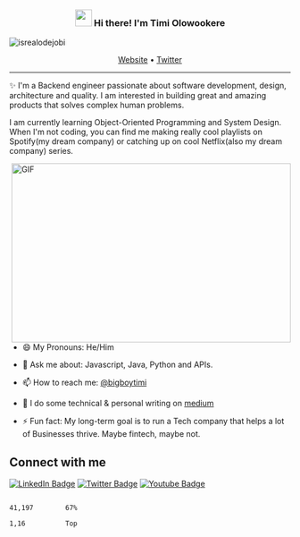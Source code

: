 <!-- Heading -->
<h3 align="center"><img src = "https://raw.githubusercontent.com/MartinHeinz/MartinHeinz/master/wave.gif" width = 30px> Hi there! I'm Timi Olowookere</h3>

<!-- Profile Views -->

<p align="left"> <img src="https://komarev.com/ghpvc/?username=bigboytimi&label=Profile%20views&color=0e75b6&style=flat" alt="isrealodejobi" />
</p>

<p align="center">
  <a href="#">Website</a> •
  <a href="https://twitter.com/bigboytimi">Twitter</a>
</p>

 <!-- About section -->

---
✨  I'm a Backend engineer passionate about software development, design, architecture and quality. I am interested in building great and amazing products that solves complex human problems.

I am currently learning Object-Oriented Programming and System Design. When I'm not coding, you can find me making really cool playlists on Spotify(my dream company) or catching up on cool Netflix(also my dream company) series.

<!-- code gif-->
<img align="right" alt="GIF" src="./code.gif" width="500" height="320" />

- 😄 My Pronouns: He/Him

- 💬 Ask me about: Javascript, Java, Python and APIs.

- 📫 How to reach me: [@bigboytimi](https://twitter.com/bigboytimi)

- 📝 I do some technical & personal writing on [medium](https://medium.com/@olutimiolowookere)

- ⚡  Fun fact: My long-term goal is to run a Tech company that helps a lot of Businesses thrive. Maybe fintech, maybe not.

<!-- About section: END -->


<!-- Conecct section -->

<h2>Connect with me </h3>
    <p>
        <a href="https://www.linkedin.com/in/olowookere-timilehin-9046aa171/"><img src="https://img.shields.io/badge/-Timi%20Olowookere%20-blue?style=plastic&amp;labelColor=blue&amp;logo=LinkedIn&amp;link=https://linkedin.com/in/olowookere-timilehin-9046aa172" alt="LinkedIn Badge"></a>
         <a href="https://twitter.com/@bigboytimi
/"><img src="https://img.shields.io/badge/-Timi Olowookere-informational?style=plastic&amp;labelColor=informational&amp;logo=Twitter&amp;link=https://twitter.com/Dev_180Memes" alt="Twitter Badge"></a>
<a href="#"><img src="https://img.shields.io/badge/-Timi Olowookere-informational?style=plastic&amp;labelColor=informational&amp;logo=YouTube&amp;link=https://twitter.com/Dev_180Memes" alt="Youtube Badge"></a>
   </p>
<!-- THE END -->



                                                                                                                                                      41,197        67%
                                                                                                                                                      1,16          Top
